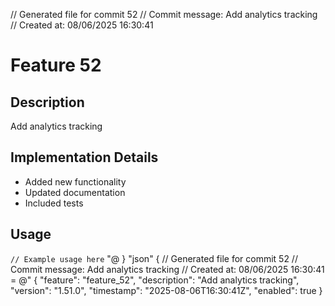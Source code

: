 ﻿// Generated file for commit 52
// Commit message: Add analytics tracking
// Created at: 08/06/2025 16:30:41
# Feature 52

## Description
Add analytics tracking

## Implementation Details
- Added new functionality
- Updated documentation
- Included tests

## Usage
`
// Example usage here
`
"@
        }
        "json" {
            // Generated file for commit 52
// Commit message: Add analytics tracking
// Created at: 08/06/2025 16:30:41
 = @"
{
  "feature": "feature_52",
  "description": "Add analytics tracking",
  "version": "1.51.0",
  "timestamp": "2025-08-06T16:30:41Z",
  "enabled": true
}

